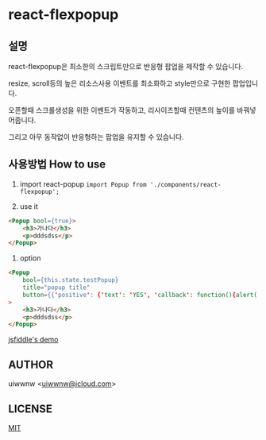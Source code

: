 # react-flexpopup

## 설명
react-flexpopup은
최소한의 스크립트만으로 반응형 팝업을 제작할 수 있습니다.

resize, scroll등의 높은 리소스사용 이벤트를 최소화하고
style만으로 구현한 팝업입니다.

오픈할때 스크롤생성을 위한 이벤트가 작동하고,
리사이즈할때 컨텐츠의 높이를 바꿔넣어줍니다.

그리고 아무 동작없이 반응형하는 팝업을 유지할 수 있습니다.

## 사용방법 How to use
1. import react-popup
`import Popup from './components/react-flexpopup';`

1. use it

```html
<Popup bool={true}>
    <h3>가나다</h3>
    <p>dddsdss</p>
</Popup>

```

1. option

```html
<Popup 
    bool={this.state.testPopup} 
    title="popup title" 
    button={{'positive': {'text': 'YES', 'callback': function(){alert('close popup')}}, 'negative': {'text': 'NO', 'callback': function(){alert('close popup too')}}}}
>
    <h3>가나다</h3>
    <p>dddsdss</p>
</Popup>
```

[jsfiddle's demo](https://jsfiddle.net/uiwwnw/23nv17yz/)

## AUTHOR

uiwwnw &lt;[uiwwnw@icloud.com](mailto:uiwwnw@icloud.com)&gt;

## LICENSE

[MIT](https://uiwwnw.mit-license.org)

